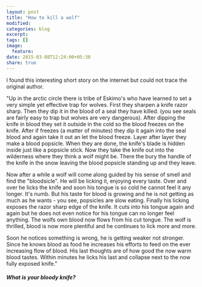 ```yaml
---
layout: post
title: "How to kill a wolf"
modified:
categories: blog
excerpt:
tags: []
image:
  feature:
date: 2015-03-08T12:24:00+05:30
share: true
---
```

I found this interesting short story on the internet but could not trace the original author.

"Up in the arctic circle there is tribe of Eskimo's who have learned to set a very simple yet effective trap for wolves. First they sharpen a knife razor sharp. Then they dip it in the blood of a seal they have killed. (you see seals are fairly easy to trap but wolves are very dangerous). After dipping the knife in blood they set it outside in the cold so the blood freezes on the knife. After if freezes (a matter of minutes) they dip it again into the seal blood and again take it out an let the blood freeze. Layer after layer they make a blood popsicle. When they are done, the knife's blade is hidden inside just like a popsicle stick. Now they take the knife out into the wilderness where they think a wolf might be. There the bury the handle of the knife in the snow leaving the blood popsicle standing up and they leave.

Now after a while a wolf will come along guided by his sense of smell and find the "bloodsicle". He will be licking it, enjoying every taste. Over and over he licks the knife and soon his tongue is so cold he cannot feel it any longer. It's numb. But his taste for blood is growing and he is not getting as much as he wants - you see, popsicles are slow eating. Finally his licking exposes the razor sharp edge of the knife. It cuts into his tongue again and again but he does not even notice for his tongue can no longer feel anything. The wolfs own blood now flows from his cut tongue. The wolf is thrilled, blood is now more plentiful and he continues to lick more and more.

Soon he notices something is wrong, he is getting weaker not stronger. Since he knows blood as food he increases his efforts to feed on the ever increasing flow of blood. His last thoughts are of how good the now warm blood tastes. Within minutes he licks his last and collapse next to the now fully exposed knife."

#### *What is your bloody knife?*
